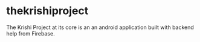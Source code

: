 # thekrishiproject
The Krishi Project at its core is an an android application built with backend help from Firebase.
